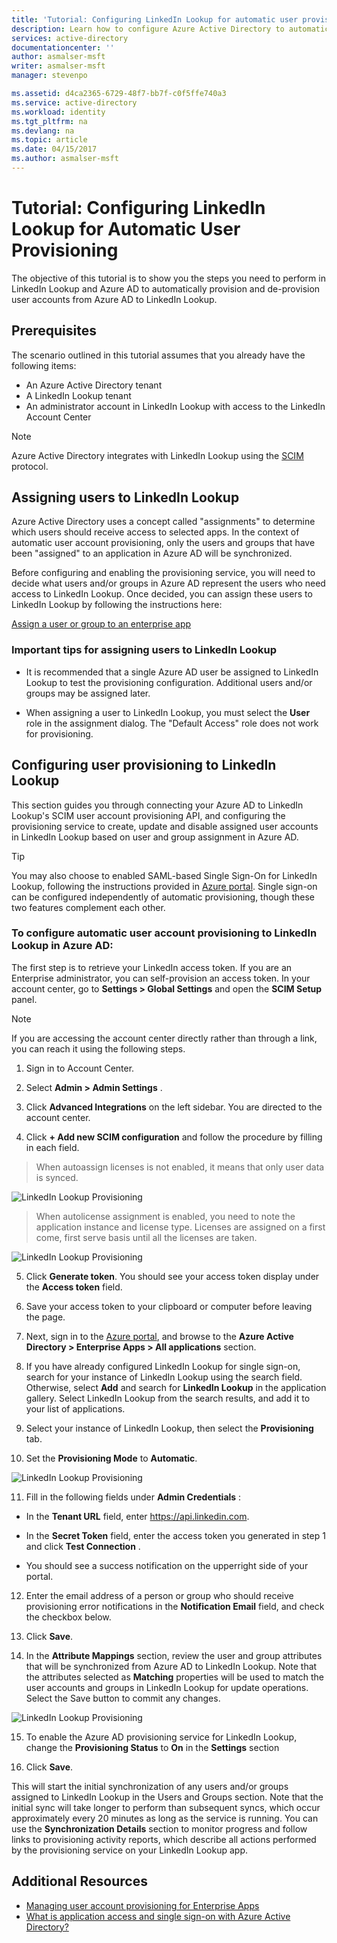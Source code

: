 ```yaml
---
title: 'Tutorial: Configuring LinkedIn Lookup for automatic user provisioning with Azure Active Directory | Microsoft Docs'
description: Learn how to configure Azure Active Directory to automatically provision and de-provision user accounts to LinkedIn Lookup.
services: active-directory
documentationcenter: ''
author: asmalser-msft
writer: asmalser-msft
manager: stevenpo

ms.assetid: d4ca2365-6729-48f7-bb7f-c0f5ffe740a3
ms.service: active-directory
ms.workload: identity
ms.tgt_pltfrm: na
ms.devlang: na
ms.topic: article
ms.date: 04/15/2017
ms.author: asmalser-msft
---
```


# Tutorial: Configuring LinkedIn Lookup for Automatic User Provisioning


The objective of this tutorial is to show you the steps you need to perform in LinkedIn Lookup and Azure AD to automatically provision and de-provision user accounts from Azure AD to LinkedIn Lookup. 

## Prerequisites

The scenario outlined in this tutorial assumes that you already have the following items:

*   An Azure Active Directory tenant
*   A LinkedIn Lookup tenant 
*   An administrator account in LinkedIn Lookup with access to the LinkedIn Account Center

> [!NOTE]
> Azure Active Directory integrates with LinkedIn Lookup using the [SCIM](http://www.simplecloud.info/) protocol.

## Assigning users to LinkedIn Lookup

Azure Active Directory uses a concept called "assignments" to determine which users should receive access to selected apps. In the context of automatic user account provisioning, only the users and groups that have been "assigned" to an application in Azure AD will be synchronized. 

Before configuring and enabling the provisioning service, you will need to decide what users and/or groups in Azure AD represent the users who need access to LinkedIn Lookup. Once decided, you can assign these users to LinkedIn Lookup by following the instructions here:

[Assign a user or group to an enterprise app](active-directory-coreapps-assign-user-azure-portal.md)

### Important tips for assigning users to LinkedIn Lookup

*	It is recommended that a single Azure AD user be assigned to LinkedIn Lookup to test the provisioning configuration. Additional users and/or groups may be assigned later.

*	When assigning a user to LinkedIn Lookup, you must select the **User** role in the assignment dialog. The "Default Access" role does not work for provisioning.


## Configuring user provisioning to LinkedIn Lookup

This section guides you through connecting your Azure AD to LinkedIn Lookup's SCIM user account provisioning API, and configuring the provisioning service to create, update and disable assigned user accounts in LinkedIn Lookup based on user and group assignment in Azure AD.

> [!TIP]
> You may also choose to enabled SAML-based Single Sign-On for LinkedIn Lookup, following the instructions provided in [Azure portal](https://portal.azure.com). Single sign-on can be configured independently of automatic provisioning, though these two features complement each other.


### To configure automatic user account provisioning to LinkedIn Lookup in Azure AD:


The first step is to retrieve your LinkedIn access token. If you are an Enterprise administrator, you can self-provision an
    access token. In your account center, go to **Settings &gt; Global Settings** and open the **SCIM Setup** panel.

> [!NOTE]
> If you are accessing the account center directly rather than through a link, you can reach it using the following steps.

1)  Sign in to Account Center.

2)  Select **Admin &gt; Admin Settings** .

3)  Click **Advanced Integrations** on the left sidebar. You are
    directed to the account center.

4)  Click **+ Add new SCIM configuration** and follow the procedure by
    filling in each field.

> When auto­assign licenses is not enabled, it means that only user
> data is synced.

![LinkedIn Lookup Provisioning](./media/active-directory-saas-linkedinlookup-provisioning-tutorial/linkedin_1.PNG)

> When auto­license assignment is enabled, you need to note the
> application instance and license type. Licenses are assigned on a
> first come, first serve basis until all the licenses are taken.

![LinkedIn Lookup Provisioning](./media/active-directory-saas-linkedinlookup-provisioning-tutorial/linkedin_2.PNG)

5)  Click **Generate token**. You should see your access token display
    under the **Access token** field.

6)  Save your access token to your clipboard or computer before leaving
    the page.

7) Next, sign in to the [Azure portal](https://portal.azure.com), and browse to the **Azure Active Directory > Enterprise Apps > All applications**  section.

8) If you have already configured LinkedIn Lookup for single sign-on, search for your instance of LinkedIn Lookup using the search field. Otherwise, select **Add** and search for **LinkedIn Lookup** in the application gallery. Select LinkedIn Lookup from the search results, and add it to your list of applications.

9)	Select your instance of LinkedIn Lookup, then select the **Provisioning** tab.

10)	Set the **Provisioning Mode** to **Automatic**.

![LinkedIn Lookup Provisioning](./media/active-directory-saas-linkedinlookup-provisioning-tutorial/linkedin_3.PNG)

11)  Fill in the following fields under **Admin Credentials** :

* In the **Tenant URL** field, enter https://api.linkedin.com.

* In the **Secret Token** field, enter the access token you generated in step 1 and click **Test Connection** .

* You should see a success notification on the upper­right side of
    your portal.

12) Enter the email address of a person or group who should receive provisioning error notifications in the **Notification Email** field, and check the checkbox below.

13) Click **Save**. 

14) In the **Attribute Mappings** section, review the user and group attributes that will be synchronized from Azure AD to LinkedIn Lookup. Note that the attributes selected as **Matching** properties will be used to match the user accounts and groups in LinkedIn Lookup for update operations. Select the Save button to commit any changes.

![LinkedIn Lookup Provisioning](./media/active-directory-saas-linkedinlookup-provisioning-tutorial/linkedin_4.PNG)

15) To enable the Azure AD provisioning service for LinkedIn Lookup, change the **Provisioning Status** to **On** in the **Settings** section

16) Click **Save**. 

This will start the initial synchronization of any users and/or groups assigned to LinkedIn Lookup in the Users and Groups section. Note that the initial sync will take longer to perform than subsequent syncs, which occur approximately every 20 minutes as long as the service is running. You can use the **Synchronization Details** section to monitor progress and follow links to provisioning activity reports, which describe all actions performed by the provisioning service on your LinkedIn Lookup app.


## Additional Resources

* [Managing user account provisioning for Enterprise Apps](active-directory-enterprise-apps-manage-provisioning.md)
* [What is application access and single sign-on with Azure Active Directory?](active-directory-appssoaccess-whatis.md)
